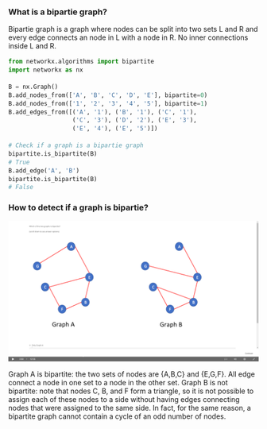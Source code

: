### What is a bipartie graph?

Bipartie graph is a graph where nodes can be split into two sets L and R 
and every edge connects an node in L with a node in R. No inner connections
inside L and R.

```python
from networkx.algorithms import bipartite
import networkx as nx

B = nx.Graph()
B.add_nodes_from(['A', 'B', 'C', 'D', 'E'], bipartite=0)
B.add_nodes_from(['1', '2', '3', '4', '5'], bipartite=1)
B.add_edges_from([('A', '1'), ('B', '1'), ('C', '1'), 
                  ('C', '3'), ('D', '2'), ('E', '3'),
                  ('E', '4'), ('E', '5')])
             
# Check if a graph is a bipartie graph
bipartite.is_bipartite(B)
# True
B.add_edge('A', 'B')
bipartite.is_bipartite(B)
# False
```

### How to detect if a graph is bipartie?

<img src='../images/32.png' />

Graph A is bipartite: the two sets of nodes are {A,B,C} and {E,G,F}. 
All edge connect a node in one set to a node in the other set. 
Graph B is not bipartite: note that nodes C, B, and F form a triangle, 
so it is not possible to assign each of these nodes to a side without 
having edges connecting nodes that were assigned to the same side. 
In fact, for the same reason, a bipartite graph cannot contain a 
cycle of an odd number of nodes.